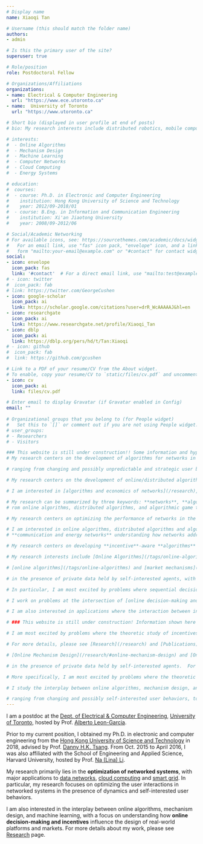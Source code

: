 ```yaml
---
# Display name
name: Xiaoqi Tan

# Username (this should match the folder name)
authors:
- admin

# Is this the primary user of the site?
superuser: true

# Role/position
role: Postdoctoral Fellow

# Organizations/Affiliations
organizations:
- name: Electrical & Computer Engineering
  url: "https://www.ece.utoronto.ca"
- name:  University of Toronto
  url: "https://www.utoronto.ca"

# Short bio (displayed in user profile at end of posts)
# bio: My research interests include distributed robotics, mobile computing and programmable matter.

# interests:
#  - Online Algorithms
#  - Mechanism Design
#  - Machine Learning
#  - Computer Networks
#  - Cloud Computing
#  - Energy Systems

# education:
#  courses:
#  - course: Ph.D. in Electronic and Computer Engineering
#    institution: Hong Kong University of Science and Technology
#    year: 2012/09-2018/01
#  - course: B.Eng. in Information and Communication Engineering
#    institution: Xi'an Jiaotong University
#    year: 2008/09-2012/06

# Social/Academic Networking
# For available icons, see: https://sourcethemes.com/academic/docs/widgets/#icons
#   For an email link, use "fas" icon pack, "envelope" icon, and a link in the
#   form "mailto:your-email@example.com" or "#contact" for contact widget.
social:
- icon: envelope
  icon_pack: fas
  link: '#contact'  # For a direct email link, use "mailto:test@example.org".
# - icon: twitter
#  icon_pack: fab
# link: https://twitter.com/GeorgeCushen
- icon: google-scholar
  icon_pack: ai
  link: https://scholar.google.com/citations?user=drR_WcAAAAAJ&hl=en
- icon: researchgate
  icon_pack: ai
  link: https://www.researchgate.net/profile/Xiaoqi_Tan
- icon: dblp
  icon_pack: ai
  link: https://dblp.org/pers/hd/t/Tan:Xiaoqi
# - icon: github
#  icon_pack: fab
#  link: https://github.com/gcushen

# Link to a PDF of your resume/CV from the About widget.
# To enable, copy your resume/CV to `static/files/cv.pdf` and uncomment the lines below.  
- icon: cv
  icon_pack: ai
  link: files/cv.pdf

# Enter email to display Gravatar (if Gravatar enabled in Config)
email: ""
  
# Organizational groups that you belong to (for People widget)
#   Set this to `[]` or comment out if you are not using People widget.  
# user_groups:
# - Researchers
# - Visitors

### This website is still under construction!! Some information and hyperlinks may be irrelevant!!###
# My research centers on the development of algorithms for networks in the face of changing and possibly unpredictable and strategic environments.

# ranging from changing and possibly unpredictable and strategic user behaviors, to network connectivity and resource availability (e.g., intermittency of renewable energy) [communication/energy networks](/research/#projects)

# My research centers on the development of online/distributed algorithms and economic incentives to cope with dynamic and possibly strategic user behaviors in networks of various types.

# I am interested in [algorithms and economics of networks](/research), with particular focus on [communication and energy networks](/research/#projects).

# My research can be summarized by three keywords: **networks**, **algorithms**, and **economics**. 
# rom online algorithms, distributed algorithms, and algorithmic game theory.   

# My research centers on optimizing the performance of networks in the presence of private data held by self-interested agents, using tools from mathematics, computer science and economics.  

# I am interested in online algorithms, distributed algorithms and algorithmic game theory.  My research centers on optimizing the performance of networks in the presence of private data held by self-interested agents. My research features online algorithms, distributed algorithms and algorithmic game theory, 
# **communication and energy networks** understanding how networks address computational challenges emerging from the presence  using tools from online/distributed algorithms and algorithmic game theory/mechanism design I am particularly interested in online algorithms and algorithmic game theory, with their applications.   Some applications [communication and energy networks](/research/#projects). 

# My research centers on developing **incentive**-aware **algorithms** for **networked environments** in the presence of private data held by self-interested agents, using mathematical tools from computer science and economics such as online algorithms, mechanism design, and algorithmic game theory.

# My research interests include [Online Algorithms](/tags/online-algorithms), [Mechanism Design](/tags/mechanism-design), and [Machine Learning](/tags/machine-learning), with their applications to 

# [online algorithms](/tags/online-algorithms) and [market mechanisms](/tags/market-mechanisms). incentive-aligned systems  online algorithms and market mechanisms for the allocation of resources and services in the presence of self-interested users and uncertainty

# in the presence of private data held by self-interested agents, with particular applications to computer networks, cloud computing, and energy systems. 

# In particular, I am most excited by problems where sequential decisions must be made in an online fashion  in the presence of private data held by self-interested agents. In particular, I am most excited by problems where sequential decisions must be made in an online fashion in the presence of private data held by self-interested agents.

# I work on problems at the intersection of [online decision-making and incentives](/research/#slider_incentives), with a focus on applications in [networked systems, platforms and markets](/research/#slider_applications) (e.g., computer networks, cloud computing and energy systems).

# I am also interested in applications where the interaction between incentives, learning and algorithms provides rich insight into the design of real platforms and markets for **Networked Systems** such as [Computer Networks](/research/#computer-networks), [Cloud Computing](/research/#cloud-computing) and [Energy Systems](/research/#energy-systems).

# ### This website is still under construction! Information shown here may be incomplete or even misleading!

# I am most excited by problems where the theoretic study of incentives, learning and algorithms provides rich insight for the design of real-world networks, platforms, and markets in the presence of private data held by self-interested agents. 

# For more details, please see [Research](/research) and [Publications](/publication). I am most excited by problems where the theoretic study of incentives, learning, and algorithms provides rich insight for the design of real-world networks and platforms in the presence of private data held by self-interested agents. Current applications include [Computer Networks](/research/computer-networks), [Cloud Computing](/research/cloud-computing) and [Energy Systems](/research/energy-systems). 

# [Online Mechanism Design](/research/#online-mechanism-design) and [Online Learning](/research/#online-learning). I am most excited by problems where  theory provides rich insight into the design of real networks, platforms,and markets. 

# in the presence of private data held by self-interested agents.  For more details about my work, please see [Research](/research) page. 

# More specifically, I am most excited by problems where the theoretic study of incentives, learning and algorithms provides rich insight for the design of real-world networks, platforms, and markets in the presence of private data held by self-interested agents.  

# I study the interplay between online algorithms, mechanism design, and machine learning, with a focus on applications in networked systems and platforms (e.g., computer networks, cloud computing, smart grid,and smart mobility). For more details about my work, please see [Research](/research) page. 

# ranging from changing and possibly self-interested user behaviors, to network connectivity and resource availability
---
```


I am a postdoc at the [Dept. of Electrical & Computer Engineering](https://www.ece.utoronto.ca), [University of Toronto](https://utoronto.ca), hosted by Prof. [Alberto Leon-Garcia](https://www.nal.utoronto.ca/). 

Prior to my current position, I obtained my Ph.D. in electronic and computer engineering from the [Hong Kong University of Science and Technology](https://www.ust.hk/) in 2018, advised by Prof. [Danny H.K. Tsang](https://eetsang.home.ece.ust.hk/). From Oct. 2015 to April 2016, I was also affiliated with the School of Engineering and Applied Science, Harvard University, hosted by Prof. [Na (Lina) Li](https://nali.seas.harvard.edu/).


My research primarily lies in the **optimization of networked systems**, with major applications to [data networks](/research/#data-networks), [cloud computing](/research/#cloud-computing) and [smart grid](/research/#smart-grid). In particular, my research focuses on optimizing the user interactions in networked systems in the presence of dynamics and self-interested user behaviors.  

I am also interested in the interplay between online algorithms, mechanism design, and  machine learning, with a focus on understanding how **online decision-making and incentives** influence the design of real-world platforms and markets. For more details about my work, please see [Research](/research) page. 